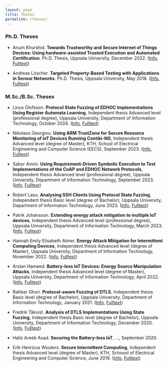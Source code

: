 ```yaml
---
layout: page
title: Theses
permalink: /theses/
---
```


### Ph.D. Theses

- Anum Khurshid. **Towards Trustworthy and Secure Internet of Things Devices: Using hardware-assisted Trusted Execution and Automated Certification**. Ph.D. Thesis, Uppsala University, December 2022. ([Info](https://www.diva-portal.org/smash/record.jsf?pid=diva2:1705967), [Fulltext](https://www.diva-portal.org/smash/get/diva2:1705967/FULLTEXT01.pdf))

- Andreas Löscher. **Targeted Property-Based Testing with Applications in Sensor Networks**. Ph.D. Thesis, Uppsala University, May 2018. ([Info](https://www.diva-portal.org/smash/record.jsf?pid=diva2:1195475), [Fulltext](https://www.diva-portal.org/smash/get/diva2:1195475/FULLTEXT01.pdf))

### M.Sc./B.Sc. Theses

- Linus Olofsson. **Protocol State Fuzzing of EDHOC Implementations Using Register Automata Learning**, Independent thesis Advanced level (professional degree), Uppsala University, Department of Information Technology, October 2024. ([Info](https://uu.diva-portal.org/smash/record.jsf?pid=diva2:1903203), [Fulltext](https://www.diva-portal.org/smash/get/diva2:1903203/FULLTEXT01.pdf))

- Nikolaos Georgiou. **Using ARM TrustZone for Secure Resource Monitoring of IoT Devices Running Contiki-NG**, Independent thesis Advanced level (degree of Master), KTH, School of Electrical Engineering and Computer Science (EECS), September 2023. ([Info](https://urn.kb.se/resolve?urn=urn:nbn:se:kth:diva-342923), [Fulltext](http://www.diva-portal.org/smash/get/diva2:1833630/FULLTEXT01.pdf))

- Sabor Amini. **Using Requirement-Driven Symbolic Execution to Test Implementations of the CoAP and EDHOC Network Protocols**, Independent thesis Advanced level (professional degree), Uppsala University, Department of Information Technology, September 2023. ([Info](http://www.diva-portal.org/smash/record.jsf?pid=diva2:1800193), [Fulltext](https://www.diva-portal.org/smash/get/diva2:1800193/FULLTEXT01.pdf))

- Robert Lasu. **Analysing SSH Clients Using Protocol State Fuzzing**, Independent thesis Basic level (degree of Bachelor), Uppsala University, Department of Information Technology, June 2023. ([Info](http://www.diva-portal.org/smash/record.jsf?pid=diva2:1795754), [Fulltext](https://www.diva-portal.org/smash/get/diva2:1795754/FULLTEXT01.pdf))

- Patrik Johansson. **Extending energy attack mitigation to multiple IoT devices**, Independent thesis Advanced level (professional degree), Uppsala University, Department of Information Technology, March 2023. ([Info](http://www.diva-portal.org/smash/record.jsf?pid=diva2:1745790), [Fulltext](http://www.diva-portal.org/smash/get/diva2:1745790/FULLTEXT01.pdf))

- Hannah Emily Elisabeth Atmer. **Energy Attack Mitigation for Intermittent Computing Devices**, Independent thesis Advanced level (degree of Master), Uppsala University, Department of Information Technology, November 2022. ([Info](http://www.diva-portal.org/smash/record.jsf?pid=diva2:1710147), [Fulltext](http://www.diva-portal.org/smash/get/diva2:1710147/FULLTEXT01.pdf))

- Arslan Hameed. **Battery-less IoT Devices: Energy Source Manipulation Attacks**, Independent thesis Advanced level (degree of Master), Uppsala University, Department of Information Technology, April 2022. ([Info](http://www.diva-portal.org/smash/record.jsf?pid=diva2:1651573), [Fulltext](http://www.diva-portal.org/smash/get/diva2:1651573/FULLTEXT01.pdf))

- Rahbar Ghori. **Protocol-aware Fuzzing of DTLS**, Independent thesis Basic level (degree of Bachelor), Uppsala University, Department of Information Technology, January 2021. ([Info](http://www.diva-portal.org/smash/record.jsf?pid=diva2:1630907), [Fulltext](http://www.diva-portal.org/smash/get/diva2:1630907/FULLTEXT01.pdf))

- Fredrik Tåkvist. **Analysis of DTLS Implementations Using State Fuzzing**, Independent thesis Basic level (degree of Bachelor), Uppsala University, Department of Information Technology, December 2020. ([Info](http://www.diva-portal.org/smash/record.jsf?pid=diva2:1509544), [Fulltext](http://www.diva-portal.org/smash/get/diva2:1509544/FULLTEXT01.pdf))

- Haliz Areeb Asad. **Securing the Battery-less IoT**, ..., September 2020.

- Erik Henricus Wouters. **Secure Intermittent Computing**, Independent thesis Advanced level (degree of Master), KTH, Schoool of Electrical Engineering and Computer Science, June 2019. ([Info](http://www.diva-portal.org/smash/record.jsf?pid=diva2:1333932), [Fulltext](http://www.diva-portal.org/smash/get/diva2:1333932/FULLTEXT01.pdf))
